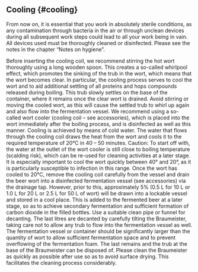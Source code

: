 ## Cooling {#cooling}

From now on, it is essential that you work in absolutely sterile conditions, as any contamination through bacteria in the air or through unclean devices during all subsequent work steps could lead to all your work being in vain. All devices used must be thoroughly cleaned or disinfected. Please see the notes in the chapter “Notes on hygiene”.

Before inserting the cooling coil, we recommend stirring the hot wort thoroughly using a long wooden spoon. This creates a so-called whirlpool effect, which promotes the sinking of the trub in the wort, which means that the wort becomes clear. In particular, the cooling process serves to cool the wort and to aid additional settling of all proteins and hops compounds released during boiling. This trub slowly settles on the base of the container, where it remains once the clear wort is drained. Avoid stirring or moving the cooled wort, as this will cause the settled trub to whirl up again and also flow into the fermentation vessel. We recommend using a so-called wort cooler (cooling coil – see accessories), which is placed into the wort immediately after the boiling process, and is disinfected as well as this manner. Cooling is achieved by means of cold water. The water that flows through the cooling coil draws the heat from the wort and cools it to the required temperature of 20°C in 40 – 50 minutes. Caution: To start off with, the water at the outlet of the wort cooler is still close to boiling temperature (scalding risk), which can be re-used for cleaning activities at a later stage. It is especially important to cool the wort quickly between 40° and 20°, as it is particularly susceptible to infection in this range. Once the wort has cooled to 20°C, remove the cooling coil carefully from the vessel and drain the beer wort into a disinfected fermentation vessel (see accessories) via the drainage tap. However, prior to this, approximately 5% (0.5 L for 10 L or 1.0 L for 20 L or 2.5 L for 50 L of wort) will be drawn into a lockable vessel and stored in a cool place. This is added to the fermented beer at a later stage, so as to achieve secondary fermentation and sufficient formation of carbon dioxide in the filled bottles. Use a suitable clean pipe or funnel for decanting. The last litres are decanted by carefully tilting the Braumeister, taking care not to allow any trub to flow into the fermentation vessel as well. The fermentation vessel or container should be significantly larger than the quantity of wort to allow sufficient fermentation space and to prevent overflowing of the fermentation foam. The last remains and the trub at the base of the Braumeister can be disposed of. Please clean the Braumeister as quickly as possible after use so as to avoid surface drying. This facilitates the cleaning process considerably.